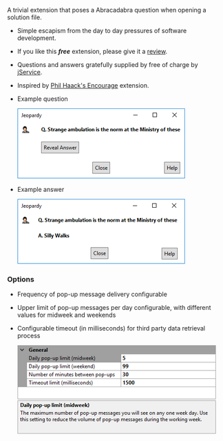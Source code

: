 [GitHubRepoURL]: https://github.com/GregTrevellick/TrivialApisForIDE
[GitHubRepoIssuesURL]: https://github.com/GregTrevellick/TrivialApisForIDE/issues
[GitHubRepoPullRequestsURL]: https://github.com/GregTrevellick/TrivialApisForIDE/pulls
[VSMarketplaceUrl]: https://marketplace.visualstudio.com/items?itemName=GregTrevellick.Abracadabra#review-details

A trivial extension that poses a Abracadabra question when opening a solution file.

- Simple escapism from the day to day pressures of software development.

- If you like this ***free*** extension, please give it a [review][VSMarketplaceUrl].

- Questions and answers gratefully supplied by free of charge by [jService](http://www.jservice.io).

- Inspired by [Phil Haack's Encourage](https://marketplace.visualstudio.com/items?itemName=Haacked.Encourage) extension. 

- Example question
 
  ![](ReadMeScreenShot.png)

- Example answer

   ![](ReadMeScreenShot_Answer.png)

### Options

- Frequency of pop-up message delivery configurable

- Upper limit of pop-up messages per day configurable, with different values for midweek and weekends

- Configurable timeout (in milliseconds) for third party data retrieval process 

    ![](../../Trivial.Ui.Common/Resources/Generic_ReadMeScreenShot_OptionsGeneral.png)